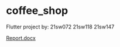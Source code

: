 # coffee_shop
Flutter project by:
21sw072
21sw118
21sw147

[Report.docx](https://github.com/user-attachments/files/17509707/Report.docx)
